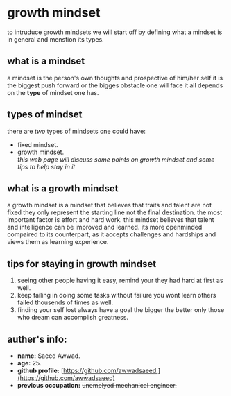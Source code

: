# growth mindset
to intruduce growth mindsets we will start off by defining what a mindset is in general and menstion its types.

## what is a mindset
a mindset is the person's own thoughts and prospective of him/her self
it is the biggest push forward or the bigges obstacle one will face 
it all depends on the **type** of mindset one has.

## types of mindset
there are *two* types of mindsets one could have:
- fixed mindset.
- growth mindset.  
*this web page will discuss some points on growth mindset and some tips to help stay in it*

## what is a growth mindset
a growth mindset is a mindset that believes that traits and talent are not fixed 
they only represent the starting line not the final destination.
the most important factor is effort and hard work.
this mindset believes that talent and intelligence can be improved and learned.
its more openminded compaired to its counterpart, as it accepts challenges and hardships 
and views them as learning experience.


## tips for staying in growth mindset
  1. seeing other people having it easy, remind your they had hard at first as well.
  2. keep failing in doing some tasks without failure you wont learn others failed thousends of times as well.
  3. finding your self lost always have a goal the bigger the better only those who dream can accomplish greatness.


## auther's info:
- **name:** Saeed Awwad.
- **age:** 25.
- **github profile:** [https://github.com/awwadsaeed.](https://github.com/awwadsaeed)
- **previous occupation:** ~~unemplyed mechanical engineer.~~
